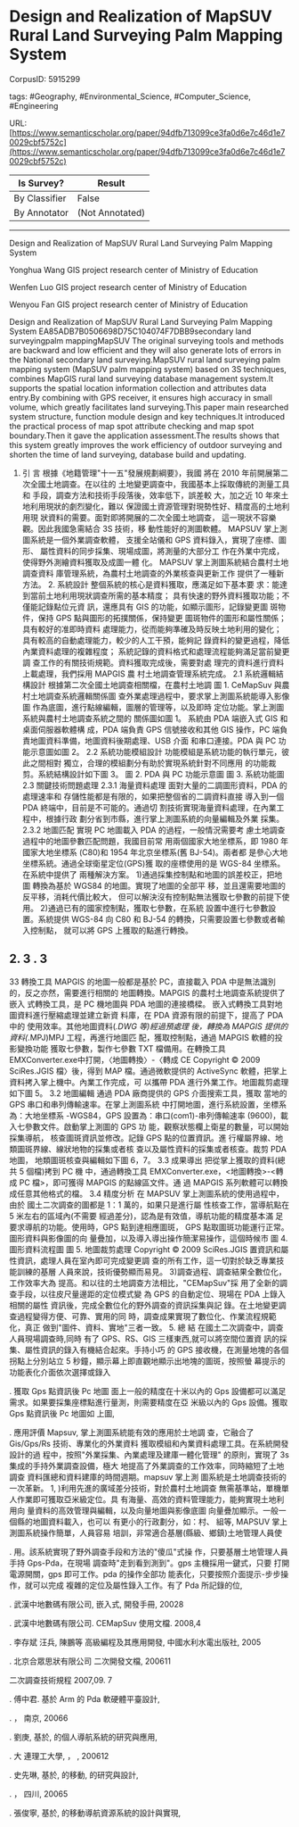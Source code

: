 # Design and Realization of MapSUV Rural Land Surveying Palm Mapping System

CorpusID: 5915299
 
tags: #Geography, #Environmental_Science, #Computer_Science, #Engineering

URL: [https://www.semanticscholar.org/paper/94dfb713099ce3fa0d6e7c46d1e70029cbf5752c](https://www.semanticscholar.org/paper/94dfb713099ce3fa0d6e7c46d1e70029cbf5752c)
 
| Is Survey?        | Result          |
| ----------------- | --------------- |
| By Classifier     | False |
| By Annotator      | (Not Annotated) |

---

Design and Realization of MapSUV Rural Land Surveying Palm Mapping System


Yonghua Wang 
GIS project research center of Ministry of Education


Wenfen Luo 
GIS project research center of Ministry of Education


Wenyou Fan 
GIS project research center of Ministry of Education


Design and Realization of MapSUV Rural Land Surveying Palm Mapping System
EA85ADB7B0506698D75C104074F7DBB9secondary land surveyingpalm mappingMapSUV
The original surveying tools and methods are backward and low efficient and they will also generate lots of errors in the National secondary land surveying.MapSUV rural land surveying palm mapping system (MapSUV palm mapping system) based on 3S techniques, combines MapGIS rural land surveying database management system.It supports the spatial location information collection and attributes data entry.By combining with GPS receiver, it ensures high accuracy in small volume, which greatly facilitates land surveying.This paper main researched system structure, function module design and key techniques.It introduced the practical process of map spot attribute checking and map spot boundary.Then it gave the application assessment.The results shows that this system greatly improves the work efficiency of outdoor surveying and shorten the time of land surveying, database build and updating.
1. 引 言 根據《地籍管理"十一五"發展規劃綱要》，我國 將在 2010 年前開展第二次全國土地調查。在以往的 土地變更調查中，我國基本上採取傳統的測量工具和 手段，調查方法和技術手段落後，效率低下，誤差較 大，加之近 10 年來土地利用現狀的劇烈變化，難以 保證國土資源管理對現勢性好、精度高的土地利用現 狀資料的需要。面對即將開展的二次全國土地調查， 這一現狀不容樂觀。因此我國急需結合 3S 技術，移 動性能好的測圖軟體。 MAPSUV 掌上測圖系統是一個外業調查軟體， 支援全站儀和 GPS 資料錄入，實現了座標、圖形、 屬性資料的同步採集、現場成圖，將測量的大部分工 作在外業中完成，使得野外測繪資料獲取及成圖一體 化。 MAPSUV 掌上測圖系統結合農村土地調查資料 庫管理系統，為農村土地調查的外業核查與更新工作 提供了一種新方法。 2. 系統設計 整個系統的核心是資料獲取，應滿足如下基本要 求：能達到當前土地利用現狀調查所需的基本精度； 具有快速的野外資料獲取功能；不僅能記錄點位元資 訊，還應具有 GIS 的功能，如顯示圖形，記錄變更圖 斑物件，保持 GPS 點與圖形的拓撲關係，保持變更 圖斑物件的圖形和屬性關係；具有較好的准即時資料 處理能力，從而能夠準確及時反映土地利用的變化； 具有較高的自動處理能力，較少的人工干預，能夠記 錄資料的變更過程，降低內業資料處理的複雜程度； 系統記錄的資料格式和處理流程能夠滿足當前變更調 查工作的有關技術規範。資料獲取完成後，需要對處 理完的資料進行資料上載處理，我們採用 MAPGIS 農 村土地調查管理系統完成。 2.1 系統邏輯結構設計 根據第二次全國土地調查相關檔，在農村土地調 圖 1. CeMapSuv 與農村土地調查系統邏輯關係圖 查外業處理過程中，要求掌上測圖系統能導入影像圖 作為底圖，進行點線編輯，圖層的管理等，以及即時 定位功能。掌上測圖系統與農村土地調查系統之間的 關係圖如圖 1。 系統由 PDA 端嵌入式 GIS 和桌面伺服器軟體構 成，PDA 端負責 GPS 信號接收和其他 GIS 操作，PC 端負責地圖資料準備，地圖資料後期處理、USB 介面 和串口連接。PDA 與 PC 功能示意圖如圖 2。 2.2 系統功能模組設計 功能模組是系統功能的執行單元，彼此之間相對 獨立，合理的模組劃分有助於實現系統針對不同應用 的功能裁剪。系統結構設計如下圖 3。 圖 2. PDA 與 PC 功能示意圖 圖 3. 系統功能圖 2.3 關鍵技術問題處理 2.3.1 海量資料處理 面對大量的二調圖形資料，PDA 的處理速率和 存儲性能都是有限的，如果把整個省的二調資料直接 導入到一個 PDA 終端中，目前是不可能的。通過切 割技術實現海量資料處理，在內業工程中，根據行政 劃分省到市縣，進行掌上測圖系統的向量編輯及外業 採集。 2.3.2 地圖匹配 實現 PC 地圖載入 PDA 的過程，一般情況需要考 慮土地調查過程中的地圖參數匹配問題，我國目前常 用兩個國家大地坐標系，即 1980 年國家大地坐標系 (C80)和 1954 年北京坐標系(舊 BJ-54)。兩者都 是參心大地坐標系統。通過全球衛星定位(GPS)獲 取的座標使用的是 WGS-84 坐標系。在系統中提供了 兩種解決方案。 1)通過採集控制點和地圖的誤差校正，把地圖 轉換為基於 WGS84 的地圖。實現了地圖的全部平 移，並且還需要地圖的反平移，消耗代價比較大， 但可以解決沒有控制點無法獲取七參數的前提下使 用。 2)通過已有的國家控制點，獲取七參數，在系統 設置中進行七參數設置。系統提供 WGS-84 向 C80 和 BJ-54 的轉換，只需要設置七參數或者輸入控制點， 就可以將 GPS 上獲取的點進行轉換。
## 2. 3 . 3
33
轉換工具 MAPGIS 的地圖一般都是基於 PC，直接載入 PDA 中是無法識別的，反之亦然，需要進行相關的 地圖轉換。MAPGIS 的農村土地調查系統提供了嵌入 式轉換工具，是 PC 機地圖與 PDA 地圖的連接橋樑。 嵌入式轉換工具對地圖資料進行壓縮處理並建立新資 料庫，在 PDA 資源有限的前提下，提高了 PDA 中的 使用效率。其他地圖資料(*.DWG 等)經過預處理 後，轉換為 MAPGIS 提供的資料(*.MPJ)MPJ 工程，再進行地圖匹 配，獲取控制點，通過 MAPGIS 軟體的投影變換功能 獲取七參數，製作七參數 TXT 檔備用。在轉換工具 EMXConverter.exe中打開，〈地圖轉換〉-〈轉成 CE Copyright © 2009 SciRes.JGIS 檔〉後，得到 MAP 檔。通過微軟提供的 ActiveSync 軟體，把掌上資料拷入掌上機中。內業工作完成，可 以攜帶 PDA 進行外業工作。地圖裁剪處理如下圖 5。 3.2 地圖編輯 通過 PDA 廠商提供的 GPS 介面搜索工具，獲取 當地的 GPS 串口和串列傳輸速率。在掌上測圖系統 中打開地圖，進行系統設置，坐標系為：大地坐標系 -WGS84，GPS 設置為：串口(com1)-串列傳輸速率 (9600)，載入七參數文件。啟動掌上測圖的 GPS 功 能，觀察狀態欄上衛星的數量，可以開始採集導航， 核查圖斑資訊並修改。記錄 GPS 點的位置資訊。進 行權屬界線、地類圖斑界線、線狀地物的採集或者核 查以及屬性資料的採集或者核查。裁剪 PDA 地圖， 地類圖斑核查與編輯如下圖 6，7。 3.3 成果導出 把從掌上獲取的資料(總共 5 個檔)拷到 PC 機 中，通過轉換工具 EMXConverter.exe，<地圖轉換>-<轉成 PC 檔>，即可獲得 MAPGIS 的點線區文件。通 過 MAPGIS 系列軟體可以轉換成任意其他格式的檔。 3.4 精度分析 在 MAPSUV 掌上測圖系統的使用過程中，由於 國土二次調查的圖都是 1：1 萬的，如果只是進行屬 性核查工作，當導航點在 5 米左右的區域內(不需要 經過差分)，認為是有效值，導航功能的精度基本滿 足要求導航的功能。使用時，GPS 點到達相應圖斑， GPS 點取圖斑功能運行正常。圖形資料與影像圖的向 量疊加，以及導入導出操作簡潔易操作，這個時候市 圖 4. 圖形資料流程圖 圖 5. 地圖裁剪處理 Copyright © 2009 SciRes.JGIS 置資訊和屬性資訊，處理人員在室內即可完成變更調 查的所有工作，這一切對於缺乏專業技能訓練的基層 人員來說，技術優勢顯而易見。 3)調查過程、調查結果全數位化，工作效率大為 提高。和以往的土地調查方法相比，"CEMapSuv"採 用了全新的調查手段，以往皮尺量邊距的定位模式變 為 GPS 的自動定位、現場在 PDA 上錄入相關的屬性 資訊後，完成全數位化的野外調查的資訊採集與記 錄。在土地變更調查過程變得方便、可靠、實用的同 時，調查成果實現了數位化、作業流程規範化，真正 做到"圖件、資料、實地"三者一致。 5. 總 結 在國土二次調查中，調查人員現場調查時,同時 有了 GPS、RS、GIS 三樣東西,就可以將空間位置資 訊的採集、屬性資訊的錄入有機結合起來。手持小巧 的 GPS 接收機，在測量地塊的各個拐點上分別站立 5 秒鐘，顯示幕上即直觀地顯示出地塊的圖斑，按照螢 幕提示的功能表化介面依次選擇或錄入












. 獲取 Gps 點資訊後 Pc 地圖 面上一般的精度在十米以內的 Gps 設備都可以滿足 需求。如果要採集座標點進行量測，則需要精度在亞 米級以內的 Gps 設備。獲取 Gps 點資訊後 Pc 地圖如 上圖, 

. 應用評價 Mapsuv, 掌上測圖系統能有效的應用於土地調 查，它融合了 Gis/Gps/Rs 技術、專業化的外業資料 獲取模組和內業資料處理工具。在系統開發設計的過 程中，按照"外業採集、內業處理及建庫一體化管理" 的原則，實現了 3s 集成的手持外業調查設備，極大 地提高了外業調查的工作效率，同時縮短了土地調查 資料匯總和資料建庫的時間週期。mapsuv 掌上測 圖系統是土地調查技術的一次革新。 1, )利用先進的廣域差分技術，對於農村土地調查 無需基準站，單機單人作業即可獲取亞米級定位。具 有海量、高效的資料管理能力，能夠實現土地利用向 量資料的高效管理與編輯，以及向量地圖與影像底圖 向量疊加顯示。一般一個縣的地圖資料載入，也可以 有更小的行政劃分，如：村、 組等, MAPSUV 掌上測圖系統操作簡單，人員容易 培訓，非常適合基層(縣級、鄉鎮)土地管理人員使

. 用。該系統實現了野外調查手段和方法的"傻瓜"式操 作，只要基層土地管理人員手持 Gps-Pda，在現場 調查時"走到看到測到"。gps 主機採用一鍵式，只要 打開電源開關，gps 即可工作。pda 的操作全部功 能表化，只要按照介面提示-步步操作，就可以完成 複雜的定位及屬性錄入工作。有了 Pda 所記錄的位, 

. 武漢中地數碼有限公司, 嵌入式, 開發手冊, 20028

. 武漢中地數碼有限公司. CEMapSuv 使用文檔. 2008,4

. 李存斌 汪兵, 陳鵬等 高級編程及其應用開發, 中國水利水電出版社, 2005

. 北京合眾思狀有限公司 二次開發文檔, 200611

二次調查技術規程 2007,09. 7

. 傅中君. 基於 Arm 的 Pda 軟硬體平臺設計, 

. ， 南京, 20066

. 劉庚, 基於, 的個人導航系統的研究與應用, 

. 大 連理工大學, ， , 200612

. 史先琳, 基於, 的移動, 的研究與設計, 

. ， 四川, 20065

. 張俊寧, 基於, 的移動導航資源系統的設計與實現,